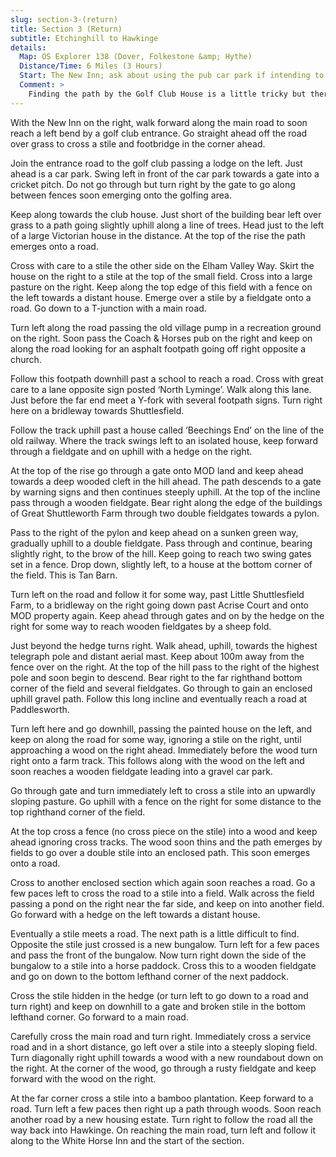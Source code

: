 ```yaml
---
slug: section-3-(return)
title: Section 3 (Return)
subtitle: Etchinghill to Hawkinge
details:
  Map: OS Explorer 138 (Dover, Folkestone &amp; Hythe)
  Distance/Time: 6 Miles (3 Hours)
  Start: The New Inn; ask about using the pub car park if intending to visit otherwise a little on street parking or the village hall with permission
  Comment: >
    Finding the path by the Golf Club House is a little tricky but thereafter no major problems. Mostly undulating, quiet countryside with a few stiff climbs and stiles.
---
```

With the New Inn on the right, walk forward along the main road to soon reach a left bend by a golf club entrance. Go straight ahead off the road over grass to cross a stile and footbridge in the corner ahead.

Join the entrance road to the golf club passing a lodge on the left. Just ahead is a car park. Swing left in front of the car park towards a gate into a cricket pitch. Do not go through but turn right by the gate to go along between fences soon emerging onto the golfing area.

Keep along towards the club house. Just short of the building bear left over grass to a path going slightly uphill along a line of trees. Head just to the left of a large Victorian house in the distance. At the top of the rise the path emerges onto a road.

Cross with care to a stile the other side on the Elham Valley Way. Skirt the house on the right to a stile at the top of the small field. Cross into a large pasture on the right. Keep along the top edge of this field with a fence on the left towards a distant house. Emerge over a stile by a fieldgate onto a road. Go down to a T-junction with a main road.

Turn left along the road passing the old village pump in a recreation ground on the right. Soon pass the Coach & Horses pub on the right and keep on along the road looking for an asphalt footpath going off right opposite a church.

Follow this footpath downhill past a school to reach a road. Cross with great care to a lane opposite sign posted ‘North Lyminge’. Walk along this lane. Just before the far end meet a Y-fork with several footpath signs. Turn right here on a bridleway towards Shuttlesfield.

Follow the track uphill past a house called ‘Beechings End’ on the line of the old railway. Where the track swings left to an isolated house, keep forward through a fieldgate and on uphill with a hedge on the right.

At the top of the rise go through a gate onto MOD land and keep ahead towards a deep wooded cleft in the hill ahead. The path descends to a gate by warning signs and then continues steeply uphill. At the top of the incline pass through a wooden fieldgate. Bear right along the edge of the buildings of Great Shuttleworth Farm through two double fieldgates towards a pylon.

Pass to the right of the pylon and keep ahead on a sunken green way, gradually uphill to a double fieldgate. Pass through and continue, bearing slightly right, to the brow of the hill. Keep going to reach two swing gates set in a fence. Drop down, slightly left, to a house at the bottom corner of the field. This is Tan Barn.

Turn left on the road and follow it for some way, past Little Shuttlesfield Farm, to a bridleway on the right going down past Acrise Court and onto MOD property again. Keep ahead through gates and on by the hedge on the right for some way to reach wooden fieldgates by a sheep fold.

Just beyond the hedge turns right. Walk ahead, uphill, towards the highest telegraph pole and distant aerial mast. Keep about 100m away from the fence over on the right. At the top of the hill pass to the right of the highest pole and soon begin to descend. Bear right to the far righthand bottom corner of the field and several fieldgates. Go through to gain an enclosed uphill gravel path. Follow this long incline and eventually reach a road at Paddlesworth.

Turn left here and go downhill, passing the painted house on the left, and keep on along the road for some way, ignoring a stile on the right, until approaching a wood on the right ahead. Immediately before the wood turn right onto a farm track. This follows along with the wood on the left and soon reaches a wooden fieldgate leading into a gravel car park.

Go through gate and turn immediately left to cross a stile into an upwardly sloping pasture. Go uphill with a fence on the right for some distance to the top righthand corner of the field.

At the top cross a fence (no cross piece on the stile) into a wood and keep ahead ignoring cross tracks. The wood soon thins and the path emerges by fields to go over a double stile into an enclosed path. This soon emerges onto a road.

Cross to another enclosed section which again soon reaches a road. Go a few paces left to cross the road to a stile into a field. Walk across the field passing a pond on the right near the far side, and keep on into another field. Go forward with a hedge on the left towards a distant house.

Eventually a stile meets a road. The next path is a little difficult to find. Opposite the stile just crossed is a new bungalow. Turn left for a few paces and pass the front of the bungalow. Now turn right down the side of the bungalow to a stile into a horse paddock. Cross this to a wooden fieldgate and go on down to the bottom lefthand corner of the next paddock.

Cross the stile hidden in the hedge (or turn left to go down to a road and turn right) and keep on downhill to a gate and broken stile in the bottom lefthand corner. Go forward to a main road.

Carefully cross the main road and turn right. Immediately cross a service road and in a short distance, go left over a stile into a steeply sloping field. Turn diagonally right uphill towards a wood with a new roundabout down on the right. At the corner of the wood, go through a rusty fieldgate and keep forward with the wood on the right.

At the far corner cross a stile into a bamboo plantation. Keep forward to a road. Turn left a few paces then right up a path through woods. Soon reach another road by a new housing estate. Turn right to follow the road all the way back into Hawkinge. On reaching the main road, turn left and follow it along to the White Horse Inn and the start of the section.

